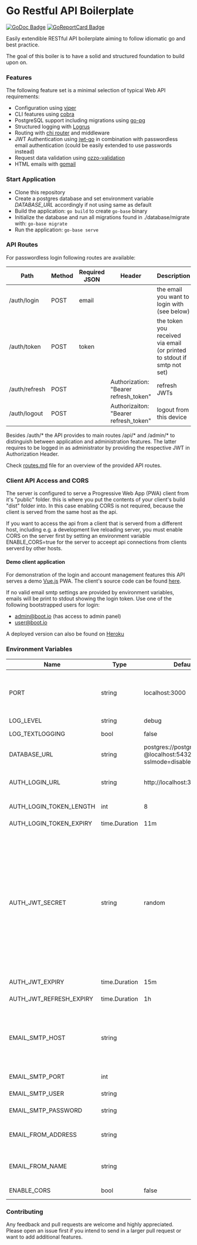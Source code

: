 # Go Restful API Boilerplate

[![GoDoc Badge]][GoDoc] [![GoReportCard Badge]][GoReportCard]

Easily extendible RESTful API boilerplate aiming to follow idiomatic go and best practice.

The goal of this boiler is to have a solid and structured foundation to build upon on.

### Features
The following feature set is a minimal selection of typical Web API requirements:

- Configuration using [viper](https://github.com/spf13/viper)
- CLI features using [cobra](https://github.com/spf13/cobra)
- PostgreSQL support including migrations using [go-pg](https://github.com/go-pg/pg)
- Structured logging with [Logrus](https://github.com/sirupsen/logrus)
- Routing with [chi router](https://github.com/go-chi/chi) and middleware
- JWT Authentication using [jwt-go](https://github.com/dgrijalva/jwt-go) in combination with passwordless email authentication (could be easily extended to use passwords instead)
- Request data validation using [ozzo-validation](https://github.com/go-ozzo/ozzo-validation)
- HTML emails with [gomail](https://github.com/go-gomail/gomail)

### Start Application
- Clone this repository
- Create a postgres database and set environment variable *DATABASE_URL* accordingly if not using same as default
- Build the application: ```go build``` to create ```go-base``` binary
- Initialize the database and run all migrations found in ./database/migrate with: ```go-base migrate```
- Run the application: ```go-base serve```

### API Routes

For passwordless login following routes are available:

Path | Method | Required JSON | Header | Description
---|---|---|---|---
/auth/login | POST | email | | the email you want to login with (see below)
/auth/token | POST | token | | the token you received via email (or printed to stdout if smtp not set)
/auth/refresh | POST | | Authorization: "Bearer refresh_token" | refresh JWTs
/auth/logout | POST | | Authorizaiton: "Bearer refresh_token" | logout from this device

Besides /auth/* the API provides to main routes /api/* and /admin/* to distinguish between application and administration features. The latter requires to be logged in as administrator by providing the respective JWT in Authorization Header.

Check [routes.md](routes.md) file for an overview of the provided API routes.


### Client API Access and CORS
The server is configured to serve a Progressive Web App (PWA) client from it's "public" folder. this is where you put the contents of your client's build "dist" folder into. In this case enabling CORS is not required, because the client is served from the same host as the api.

If you want to access the api from a client that is serverd from a different host, including e.g. a development live reloading server, you must enable CORS on the server first by setting an environment variable ENABLE_CORS=true for the server to acceept api connections from clients serverd by other hosts.

#### Demo client application
For demonstration of the login and account management features this API serves a demo [Vue.js](https://vuejs.org) PWA. The client's source code can be found [here](https://github.com/dhax/go-base-vue).

If no valid email smtp settings are provided by environment variables, emails will be print to stdout showing the login token. Use one of the following bootstrapped users for login:
- admin@boot.io (has access to admin panel)
- user@boot.io

A deployed version can also be found on [Heroku](https://govue.herokuapp.com)

### Environment Variables

Name | Type | Default | Description
---|---|---|---
PORT | string | localhost:3000 | http address (accepts also port number only for heroku compability)  
LOG_LEVEL | string | debug | log level
LOG_TEXTLOGGING | bool | false | defaults to json logging
DATABASE_URL | string | postgres://postgres:postgres<br>@localhost:5432/gobase?sslmode=disable | PostgreSQL connection string
AUTH_LOGIN_URL | string | http://localhost:3000/login | client login url as sent in login token email
AUTH_LOGIN_TOKEN_LENGTH | int | 8 | length of login token
AUTH_LOGIN_TOKEN_EXPIRY | time.Duration | 11m | login token expiry
AUTH_JWT_SECRET | string | random | jwt sign and verify key - value "random" creates random 32 char secret at startup (and automatically invalidates existing tokens on app restarts, so during dev you might want to set a fixed value here)
AUTH_JWT_EXPIRY | time.Duration | 15m | jwt access token expiry
AUTH_JWT_REFRESH_EXPIRY | time.Duration | 1h | jwt refresh token expiry
EMAIL_SMTP_HOST | string || email smtp host (if set and connection can't be established then app exits)
EMAIL_SMTP_PORT | int || email smtp port
EMAIL_SMTP_USER | string || email smtp username
EMAIL_SMTP_PASSWORD | string || email smtp password
EMAIL_FROM_ADDRESS | string || from address used in sending emails
EMAIL_FROM_NAME | string || from name used in sending emails
ENABLE_CORS | bool | false | enable CORS requests

### Contributing

Any feedback and pull requests are welcome and highly appreciated. Please open an issue first if you intend to send in a larger pull request or want to add additional features.

[GoDoc]: https://godoc.org/github.com/dhax/go-base
[GoDoc Badge]: https://godoc.org/github.com/dhax/go-base?status.svg
[GoReportCard]: https://goreportcard.com/report/github.com/dhax/go-base
[GoReportCard Badge]: https://goreportcard.com/badge/github.com/dhax/go-base